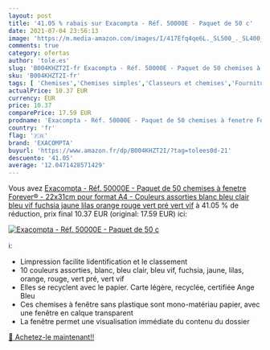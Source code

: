 ```yaml
---
layout: post
title: '41.05 % rabais sur Exacompta - Réf. 50000E - Paquet de 50 c'
date: 2021-07-04 23:56:13
image: 'https://m.media-amazon.com/images/I/417Efq4qe6L._SL500_._SL400_.jpg'
comments: true
category: ofertas
author: 'tole.es'
slug: 'B004KHZT2I-fr Exacompta - Réf. 50000E - Paquet de 50 chemises à fenetre...'
sku: 'B004KHZT2I-fr'
tags: [ 'Chemises','Chemises simples','Classeurs et chemises','Fournitures de bureau','Petites fournitures','exacompta', ]
actualPrice: 10.37 EUR
currency: EUR
price: 10.37
comparePrice: 17.59 EUR
prodname: 'Exacompta - Réf. 50000E - Paquet de 50 chemises à fenetre Forever® - 22x31cm pour format A4 - Couleurs assorties  blanc  bleu clair  bleu vif  fuchsia  jaune  lilas  orange  rouge  vert pré  vert vif'
country: 'fr'
flag: '🇫🇷'
brand: 'EXACOMPTA'
buyurl: 'https://www.amazon.fr/dp/B004KHZT2I/?tag=tolees0d-21'
descuento: '41.05'
average: '12.0471428571429'
---
```


Vous avez [Exacompta - Réf. 50000E - Paquet de 50 chemises à fenetre Forever® - 22x31cm pour format A4 - Couleurs assorties  blanc  bleu clair  bleu vif  fuchsia  jaune  lilas  orange  rouge  vert pré  vert vif](https://www.amazon.fr/dp/B004KHZT2I/?tag=tolees0d-21)  à  41.05 % de réduction, prix final  10.37 EUR (original: 17.59 EUR) ici:

[![Exacompta - Réf. 50000E - Paquet de 50 c](https://m.media-amazon.com/images/I/417Efq4qe6L._SL500_._SL400_.jpg)](https://www.amazon.fr/dp/B004KHZT2I/?tag=tolees0d-21)

ℹ️:

- Limpression facilite lidentification et le classement
- 10 couleurs assorties, blanc, bleu clair, bleu vif, fuchsia, jaune, lilas, orange, rouge, vert pré, vert vif
- Elles se recyclent avec le papier. Carte légère, recyclée, certifiée Ange Bleu
- Ces chemises à fenêtre sans plastique sont mono-matériau papier, avec une fenêtre en calque transparent
- La fenêtre permet une visualisation immédiate du contenu du dossier

[🛒 Achetez-le maintenant!!](https://www.amazon.fr/dp/B004KHZT2I/?tag=tolees0d-21)

